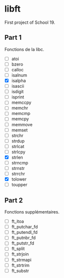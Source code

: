 # libft
First project of School 19.

## Part 1
Fonctions de la libc.

- [ ] atoi
- [ ] bzero
- [ ] calloc
- [ ] isalnum
- [x] isalpha
- [ ] isascii
- [ ] isdigit
- [ ] isprint
- [ ] memccpy
- [ ] memchr
- [ ] memcmp
- [ ] memcpy
- [ ] memmove
- [ ] memset
- [ ] strchr
- [ ] strdup
- [ ] strlcat
- [ ] strlcpy
- [x] strlen
- [ ] strncmp
- [ ] strnstr
- [ ] strrchr
- [x] tolower
- [ ] toupper

## Part 2
Fonctions supplémentaires.

- [ ] ft_itoa
- [ ] ft_putchar_fd
- [ ] ft_putendl_fd
- [ ] ft_putnbr_fd
- [ ] ft_putstr_fd
- [ ] ft_split
- [ ] ft_strjoin
- [ ] ft_strmapi
- [ ] ft_strtrim
- [ ] ft_substr
